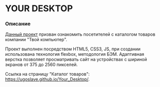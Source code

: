 # YOUR DESKTOP

### Описание


[Данный проект](https://ugoslave.github.io/Your_Desktop/) призван ознакомить посетителей с
каталогом товаров компании "Твой компьютер".

Проект выполнен посредством HTML5, CSS3, JS, при создании использована технология flexbox,
методология БЭМ. Адаптивная верстка позволяет просматривать сайт на устройствах с шириной
экранов от 375 до 2560 пикселей.


Ссылка на страницу "Каталог товаров": https://ugoslave.github.io/Your_Desktop/.

